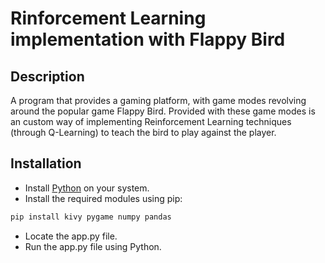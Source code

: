 # Rinforcement Learning implementation with Flappy Bird 
## Description
A program that provides a gaming platform, with game modes revolving around the popular game Flappy Bird. Provided with these game modes is an custom way of implementing Reinforcement Learning techniques (through Q-Learning) to teach the bird to play against the player.

## Installation

- Install [Python](https://www.python.org/downloads/) on your system.
- Install the required modules using pip:

```sh
pip install kivy pygame numpy pandas
```

- Locate the app.py file.
- Run the app.py file using Python.
